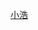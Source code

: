 [](https://mp.weixin.qq.com/s/K1kYo6xgHN45qnKWxpBPmg)
[小浩](https://mp.weixin.qq.com/s/YRgJVHumd6A1fzZa8gvpWQ)
